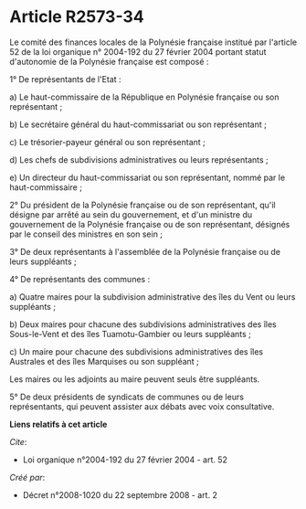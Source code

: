 # Article R2573-34

Le comité des finances locales de la Polynésie française institué par l'article 52 de la loi organique n° 2004-192 du 27
février 2004 portant statut d'autonomie de la Polynésie française est composé : 

1° De représentants de l'Etat : 

a) Le haut-commissaire de la République en Polynésie française ou son représentant ; 

b) Le secrétaire général du haut-commissariat ou son représentant ; 

c) Le trésorier-payeur général ou son représentant ; 

d) Les chefs de subdivisions administratives ou leurs représentants ; 

e) Un directeur du haut-commissariat ou son représentant, nommé par le haut-commissaire ; 

2° Du président de la Polynésie française ou de son représentant, qu'il désigne par arrêté au sein du gouvernement, et d'un
ministre du gouvernement de la Polynésie française ou de son représentant, désignés par le conseil des ministres en son
sein ; 

3° De deux représentants à l'assemblée de la Polynésie française ou de leurs suppléants ; 

4° De représentants des communes : 

a) Quatre maires pour la subdivision administrative des îles du Vent ou leurs suppléants ; 

b) Deux maires pour chacune des subdivisions administratives des îles Sous-le-Vent et des îles Tuamotu-Gambier ou leurs
suppléants ; 

c) Un maire pour chacune des subdivisions administratives des îles Australes et des îles Marquises ou son suppléant ; 

Les maires ou les adjoints au maire peuvent seuls être suppléants. 

5° De deux présidents de syndicats de communes ou de leurs représentants, qui peuvent assister aux débats avec voix
consultative.

**Liens relatifs à cet article**

_Cite_:

  - Loi organique n°2004-192 du 27 février 2004 - art. 52

_Créé par_:

  - Décret n°2008-1020 du 22 septembre 2008 - art. 2
